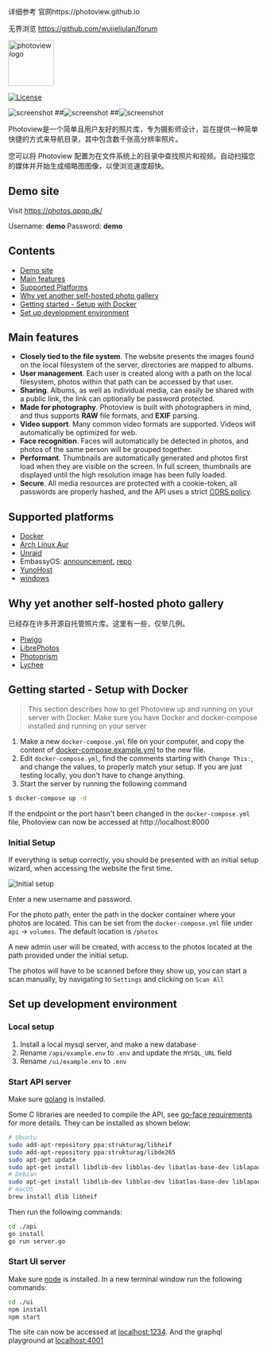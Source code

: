 详细参考 官网https://photoview.github.io

无界浏览 https://github.com/wujieliulan/forum

<img src="./screenshots/photoview-logo.svg" height="92px" alt="photoview logo" />

[![License](https://img.shields.io/github/license/viktorstrate/photoview)](./LICENSE.md)

![screenshot](./screenshots/timeline.png)
##![screenshot](./screenshots/Sharing.webp)
##![screenshot](./screenshots/Maps.webp)

Photoview是一个简单且用户友好的照片库，专为摄影师设计，旨在提供一种简单快捷的方式来导航目录，其中包含数千张高分辨率照片。

您可以将 Photoview 配置为在文件系统上的目录中查找照片和视频。自动扫描您的媒体并开始生成缩略图图像，以使浏览速度超快。


## Demo site

Visit https://photos.qpqp.dk/

Username: **demo**
Password: **demo**

## Contents

- [Demo site](#demo-site)
- [Main features](#main-features)
- [Supported Platforms](#supported-platforms)
- [Why yet another self-hosted photo gallery](#why-yet-another-self-hosted-photo-gallery)
- [Getting started - Setup with Docker](#getting-started---setup-with-docker)
- [Set up development environment](#setup-development-environment)

## Main features

- **Closely tied to the file system**. The website presents the images found on the local filesystem of the server, directories are mapped to albums.
- **User management**. Each user is created along with a path on the local filesystem, photos within that path can be accessed by that user.
- **Sharing**. Albums, as well as individual media, can easily be shared with a public link, the link can optionally be password protected.
- **Made for photography**. Photoview is built with photographers in mind, and thus supports **RAW** file formats, and **EXIF** parsing.
- **Video support**. Many common video formats are supported. Videos will automatically be optimized for web.
- **Face recognition**. Faces will automatically be detected in photos, and photos of the same person will be grouped together.
- **Performant**. Thumbnails are automatically generated and photos first load when they are visible on the screen. In full screen, thumbnails are displayed until the high resolution image has been fully loaded.
- **Secure**. All media resources are protected with a cookie-token, all passwords are properly hashed, and the API uses a strict [CORS policy](https://developer.mozilla.org/en-US/docs/Web/HTTP/CORS).

## Supported platforms

- [Docker](https://hub.docker.com/r/viktorstrate/photoview/)
- [Arch Linux Aur](https://aur.archlinux.org/packages/photoview)
- [Unraid](https://forums.unraid.net/topic/103028-support-photoview-corneliousjd-repo/)
- EmbassyOS: [announcement](https://start9labs.medium.com/new-service-photoview-72ee681b2ff0), [repo](https://github.com/Start9Labs/embassyos-photoview-wrapper)
- [YunoHost](https://github.com/YunoHost-Apps/photoview_ynh)
- [windows](https://github.com/zyq1569/photos/releases/tag/v1.0.0)

## Why yet another self-hosted photo gallery

已经存在许多开源自托管照片库。这里有一些，仅举几例。

- [Piwigo](https://github.com/Piwigo/Piwigo)
- [LibrePhotos](https://github.com/LibrePhotos/librephotos)
- [Photoprism](https://github.com/photoprism/photoprism)
- [Lychee](https://github.com/LycheeOrg/Lychee)



## Getting started - Setup with Docker

> This section describes how to get Photoview up and running on your server with Docker.
> Make sure you have Docker and docker-compose installed and running on your server

1. Make a new `docker-compose.yml` file on your computer, and copy the content of [docker-compose.example.yml](/docker-compose.example.yml) to the new file.
2. Edit `docker-compose.yml`, find the comments starting with `Change This:`, and change the values, to properly match your setup. If you are just testing locally, you don't have to change anything.
3. Start the server by running the following command

```bash
$ docker-compose up -d
```

If the endpoint or the port hasn't been changed in the `docker-compose.yml` file, Photoview can now be accessed at http://localhost:8000

### Initial Setup

If everything is setup correctly, you should be presented with an initial setup wizard, when accessing the website the first time.

![Initial setup](./screenshots/initial-setup.png)

Enter a new username and password.

For the photo path, enter the path in the docker container where your photos are located.
This can be set from the `docker-compose.yml` file under `api` -> `volumes`.
The default location is `/photos`

A new admin user will be created, with access to the photos located at the path provided under the initial setup.

The photos will have to be scanned before they show up, you can start a scan manually, by navigating to `Settings` and clicking on `Scan All`

## Set up development environment

### Local setup

1. Install a local mysql server, and make a new database
2. Rename `/api/example.env` to `.env` and update the `MYSQL_URL` field
3. Rename `/ui/example.env` to `.env`

### Start API server

Make sure [golang](https://golang.org/) is installed.

Some C libraries are needed to compile the API, see [go-face requirements](https://github.com/Kagami/go-face#requirements) for more details.
They can be installed as shown below:

```sh
# Ubuntu
sudo add-apt-repository ppa:strukturag/libheif
sudo add-apt-repository ppa:strukturag/libde265
sudo apt-get update
sudo apt-get install libdlib-dev libblas-dev libatlas-base-dev liblapack-dev libjpeg-turbo8-dev libheif-dev
# Debian
sudo apt-get install libdlib-dev libblas-dev libatlas-base-dev liblapack-dev libjpeg62-turbo-dev libheif-dev
# macOS
brew install dlib libheif

```

Then run the following commands:

```bash
cd ./api
go install
go run server.go
```

### Start UI server

Make sure [node](https://nodejs.org/en/) is installed.
In a new terminal window run the following commands:

```bash
cd ./ui
npm install
npm start
```

The site can now be accessed at [localhost:1234](http://localhost:1234).
And the graphql playground at [localhost:4001](http://localhost:4001)
